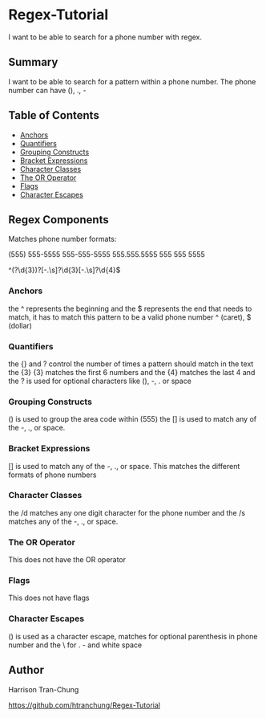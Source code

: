 # Regex-Tutorial

I want to be able to search for a phone number with regex. 

## Summary

I want to be able to search for a pattern within a phone number. The phone number can have (), ., - 

## Table of Contents

- [Anchors](#anchors)
- [Quantifiers](#quantifiers)
- [Grouping Constructs](#grouping-constructs)
- [Bracket Expressions](#bracket-expressions)
- [Character Classes](#character-classes)
- [The OR Operator](#the-or-operator)
- [Flags](#flags)
- [Character Escapes](#character-escapes)

## Regex Components

Matches phone number formats:

(555) 555-5555
555-555-5555
555.555.5555
555 555 5555

^\(?\d{3}\)?[-.\s]?\d{3}[-.\s]?\d{4}$

### Anchors
the ^ represents the beginning and the $ represents the end that needs to match, it has to match this pattern to be a valid phone number 
^ (caret), $ (dollar)

### Quantifiers
the {} and ? control the number of times a pattern should match in the text the {3} {3} matches the first 6 numbers and the {4} matches the last 4 and the ? is used for optional characters like (), -, . or space

### Grouping Constructs
() is used to group the area code within (555) the [] is used to match any of the -, ., or space.

### Bracket Expressions
[] is used to match any of the -, ., or space. This matches the different formats of phone numbers

### Character Classes
the /d matches any one digit character for the phone number and the /s matches any of the -, ., or space.

### The OR Operator
This does not have the OR operator

### Flags
This does not have flags

### Character Escapes
\() is used as a character escape, matches for optional parenthesis in phone number and the \ for . - and white space

## Author

Harrison Tran-Chung     

https://github.com/htranchung/Regex-Tutorial 